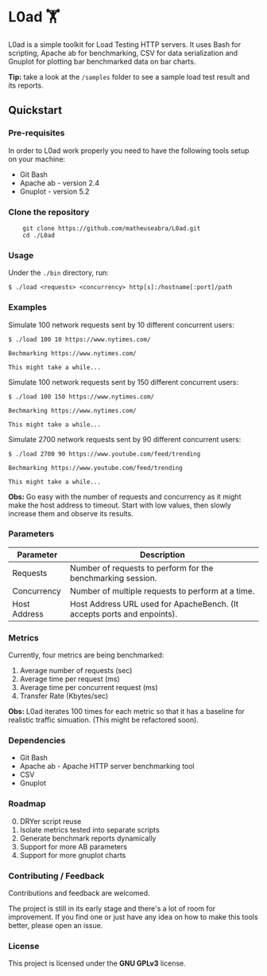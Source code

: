 # L0ad 🏋

L0ad is a simple toolkit for Load Testing HTTP servers. It uses Bash for scripting, Apache ab for benchmarking, CSV for data serialization and Gnuplot for plotting bar benchmarked data on bar charts. 

**Tip:** take a look at the `/samples` folder to see a sample load test result and its reports.

## Quickstart

### Pre-requisites

In order to L0ad work properly you need to have the following tools setup on your machine:

- Git Bash
- Apache ab - version 2.4
- Gnuplot - version 5.2

### Clone the repository

```
    git clone https://github.com/matheuseabra/L0ad.git
    cd ./L0ad
```

### Usage

Under the `./bin` directory, run: 

```
$ ./load <requests> <concurrency> http[s]:/hostname[:port]/path
```

### Examples 

Simulate 100 network requests sent by 10 different concurrent users:

```
$ ./load 100 10 https://www.nytimes.com/

Bechmarking https://www.nytimes.com/

This might take a while...
```

Simulate 100 network requests sent by 150 different concurrent users:

```
$ ./load 100 150 https://www.nytimes.com/

Bechmarking https://www.nytimes.com/

This might take a while...
```

Simulate 2700 network requests sent by 90 different concurrent users:

```
$ ./load 2700 90 https://www.youtube.com/feed/trending

Bechmarking https://www.youtube.com/feed/trending

This might take a while...
```

**Obs:** Go easy with the number of requests and concurrency as it might make the host address to timeout. Start with low values, then slowly increase them and observe its results.

### Parameters

Parameter | Description
--- | ---
Requests | Number of requests to perform for the benchmarking session.
Concurrency | Number of multiple requests to perform at a time.
Host Address | Host Address URL used for ApacheBench. (It accepts ports and enpoints).

### Metrics

Currently, four metrics are being benchmarked:

1. Average number of requests (sec)
2. Average time per request (ms)
3. Average time per concurrent request (ms)
4. Transfer Rate (Kbytes/sec)

**Obs:** L0ad iterates 100 times for each metric so that it has a baseline for realistic traffic simuation. (This might be refactored soon).

### Dependencies

- Git Bash
- Apache ab - Apache HTTP server benchmarking tool
- CSV
- Gnuplot

### Roadmap

0. DRYer script reuse 
1. Isolate metrics tested into separate scripts
2. Generate benchmark reports dynamically
3. Support for more AB parameters
4. Support for more gnuplot charts

### Contributing / Feedback

Contributions and feedback are welcomed. 

The project is still in its early stage and there's a lot of room for improvement. If you find one or just have any idea on how to make this tools better, please open an issue.

### License

This project is licensed under the **GNU GPLv3** license.
